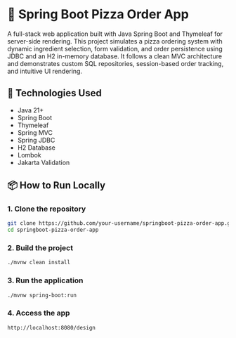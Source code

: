 # 🍕 Spring Boot Pizza Order App

A full-stack web application built with Java Spring Boot and Thymeleaf for server-side rendering. This project simulates a pizza ordering system with dynamic ingredient selection, form validation, and order persistence using JDBC and an H2 in-memory database. It follows a clean MVC architecture and demonstrates custom SQL repositories, session-based order tracking, and intuitive UI rendering.

## 🚀 Technologies Used

- Java 21+
- Spring Boot
- Thymeleaf
- Spring MVC
- Spring JDBC
- H2 Database
- Lombok
- Jakarta Validation

## 📦 How to Run Locally

### 1. Clone the repository

```bash
git clone https://github.com/your-username/springboot-pizza-order-app.git
cd springboot-pizza-order-app
```

### 2. Build the project

```bash
./mvnw clean install
```

### 3. Run the application

```bash
./mvnw spring-boot:run
```

### 4. Access the app

```bash
http://localhost:8080/design
```
